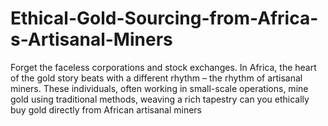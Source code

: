 # Ethical-Gold-Sourcing-from-Africa-s-Artisanal-Miners
Forget the faceless corporations and stock exchanges. In Africa, the heart of the gold story beats with a different rhythm – the rhythm of artisanal miners. These individuals, often working in small-scale operations, mine gold using traditional methods, weaving a rich tapestry can you ethically buy gold directly from African artisanal miners
